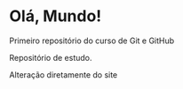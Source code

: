 # Olá, Mundo!
 Primeiro repositório do curso de Git e GitHub

Repositório de estudo.

Alteração diretamente do site
